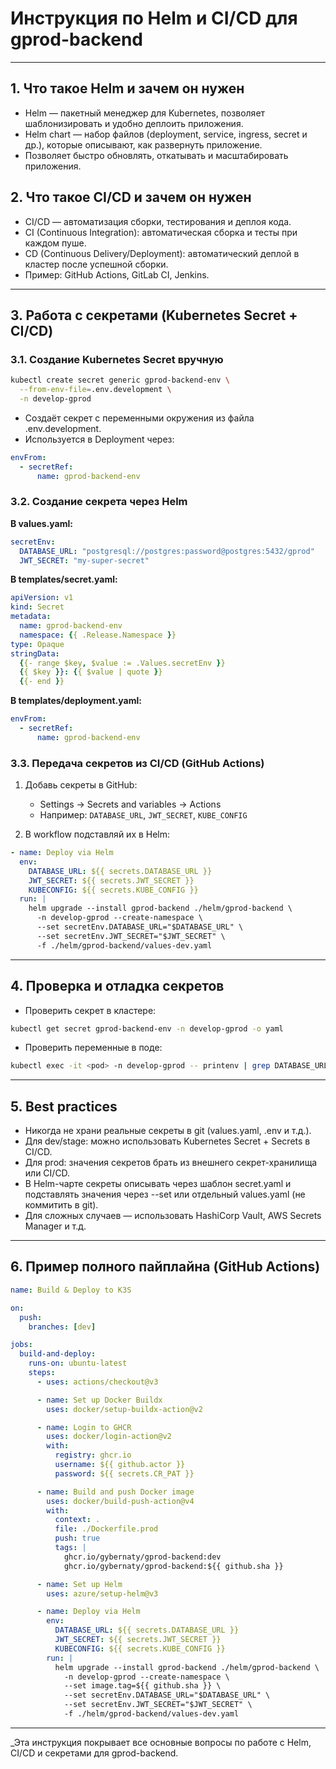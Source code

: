 # Инструкция по Helm и CI/CD для gprod-backend

---

## 1. Что такое Helm и зачем он нужен
- Helm — пакетный менеджер для Kubernetes, позволяет шаблонизировать и удобно деплоить приложения.
- Helm chart — набор файлов (deployment, service, ingress, secret и др.), которые описывают, как развернуть приложение.
- Позволяет быстро обновлять, откатывать и масштабировать приложения.

## 2. Что такое CI/CD и зачем он нужен
- CI/CD — автоматизация сборки, тестирования и деплоя кода.
- CI (Continuous Integration): автоматическая сборка и тесты при каждом пуше.
- CD (Continuous Delivery/Deployment): автоматический деплой в кластер после успешной сборки.
- Пример: GitHub Actions, GitLab CI, Jenkins.

---

## 3. Работа с секретами (Kubernetes Secret + CI/CD)

### 3.1. Создание Kubernetes Secret вручную
```bash
kubectl create secret generic gprod-backend-env \
  --from-env-file=.env.development \
  -n develop-gprod
```
- Создаёт секрет с переменными окружения из файла .env.development.
- Используется в Deployment через:
```yaml
envFrom:
  - secretRef:
      name: gprod-backend-env
```

### 3.2. Создание секрета через Helm

**В values.yaml:**
```yaml
secretEnv:
  DATABASE_URL: "postgresql://postgres:password@postgres:5432/gprod"
  JWT_SECRET: "my-super-secret"
```

**В templates/secret.yaml:**
```yaml
apiVersion: v1
kind: Secret
metadata:
  name: gprod-backend-env
  namespace: {{ .Release.Namespace }}
type: Opaque
stringData:
  {{- range $key, $value := .Values.secretEnv }}
  {{ $key }}: {{ $value | quote }}
  {{- end }}
```

**В templates/deployment.yaml:**
```yaml
envFrom:
  - secretRef:
      name: gprod-backend-env
```

### 3.3. Передача секретов из CI/CD (GitHub Actions)

1. Добавь секреты в GitHub:
   - Settings → Secrets and variables → Actions
   - Например: `DATABASE_URL`, `JWT_SECRET`, `KUBE_CONFIG`

2. В workflow подставляй их в Helm:
```yaml
- name: Deploy via Helm
  env:
    DATABASE_URL: ${{ secrets.DATABASE_URL }}
    JWT_SECRET: ${{ secrets.JWT_SECRET }}
    KUBECONFIG: ${{ secrets.KUBE_CONFIG }}
  run: |
    helm upgrade --install gprod-backend ./helm/gprod-backend \
      -n develop-gprod --create-namespace \
      --set secretEnv.DATABASE_URL="$DATABASE_URL" \
      --set secretEnv.JWT_SECRET="$JWT_SECRET" \
      -f ./helm/gprod-backend/values-dev.yaml
```

---

## 4. Проверка и отладка секретов

- Проверить секрет в кластере:
```bash
kubectl get secret gprod-backend-env -n develop-gprod -o yaml
```
- Проверить переменные в поде:
```bash
kubectl exec -it <pod> -n develop-gprod -- printenv | grep DATABASE_URL
```

---

## 5. Best practices
- Никогда не храни реальные секреты в git (values.yaml, .env и т.д.).
- Для dev/stage: можно использовать Kubernetes Secret + Secrets в CI/CD.
- Для prod: значения секретов брать из внешнего секрет-хранилища или CI/CD.
- В Helm-чарте секреты описывать через шаблон secret.yaml и подставлять значения через --set или отдельный values.yaml (не коммитить в git).
- Для сложных случаев — использовать HashiCorp Vault, AWS Secrets Manager и т.д.

---

## 6. Пример полного пайплайна (GitHub Actions)

```yaml
name: Build & Deploy to K3S

on:
  push:
    branches: [dev]

jobs:
  build-and-deploy:
    runs-on: ubuntu-latest
    steps:
      - uses: actions/checkout@v3

      - name: Set up Docker Buildx
        uses: docker/setup-buildx-action@v2

      - name: Login to GHCR
        uses: docker/login-action@v2
        with:
          registry: ghcr.io
          username: ${{ github.actor }}
          password: ${{ secrets.CR_PAT }}

      - name: Build and push Docker image
        uses: docker/build-push-action@v4
        with:
          context: .
          file: ./Dockerfile.prod
          push: true
          tags: |
            ghcr.io/gybernaty/gprod-backend:dev
            ghcr.io/gybernaty/gprod-backend:${{ github.sha }}

      - name: Set up Helm
        uses: azure/setup-helm@v3

      - name: Deploy via Helm
        env:
          DATABASE_URL: ${{ secrets.DATABASE_URL }}
          JWT_SECRET: ${{ secrets.JWT_SECRET }}
          KUBECONFIG: ${{ secrets.KUBE_CONFIG }}
        run: |
          helm upgrade --install gprod-backend ./helm/gprod-backend \
            -n develop-gprod --create-namespace \
            --set image.tag=${{ github.sha }} \
            --set secretEnv.DATABASE_URL="$DATABASE_URL" \
            --set secretEnv.JWT_SECRET="$JWT_SECRET" \
            -f ./helm/gprod-backend/values-dev.yaml
```

---

_Эта инструкция покрывает все основные вопросы по работе с Helm, CI/CD и секретами для gprod-backend. 